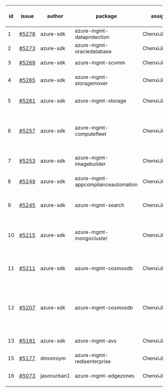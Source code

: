 | id | issue | author | package | assignee | bot advice | created date of issue | target release date | date from target |
| ------ | ------ | ------ | ------ | ------ | ------ | ------ | ------ | :-----: |
| 1 | [#5278](https://github.com/Azure/sdk-release-request/issues/5278) | azure-sdk | azure-mgmt-dataprotection | ChenxiJiang333 |  | 06-14 | 07-26 |  |
| 2 | [#5273](https://github.com/Azure/sdk-release-request/issues/5273) | azure-sdk | azure-mgmt-oracledatabase | ChenxiJiang333 | TypeSpec. | 06-11 | 06-28 |  |
| 3 | [#5269](https://github.com/Azure/sdk-release-request/issues/5269) | azure-sdk | azure-mgmt-scvmm | ChenxiJiang333 | FirstGA. TypeSpec. | 06-11 | 06-24 |  |
| 4 | [#5265](https://github.com/Azure/sdk-release-request/issues/5265) | azure-sdk | azure-mgmt-storagemover | ChenxiJiang333 | close to release date. | 06-11 | 06-21 | 2 |
| 5 | [#5261](https://github.com/Azure/sdk-release-request/issues/5261) | azure-sdk | azure-mgmt-storage | ChenxiJiang333 | close to release date. | 06-06 | 06-21 | 2 |
| 6 | [#5257](https://github.com/Azure/sdk-release-request/issues/5257) | azure-sdk | azure-mgmt-computefleet | ChenxiJiang333 | close to release date. FirstBeta. ForCLI. TypeSpec. | 06-05 | 06-21 | 2 |
| 7 | [#5253](https://github.com/Azure/sdk-release-request/issues/5253) | azure-sdk | azure-mgmt-imagebuilder | ChenxiJiang333 | close to release date. | 06-05 | 06-21 | 2 |
| 8 | [#5249](https://github.com/Azure/sdk-release-request/issues/5249) | azure-sdk | azure-mgmt-appcomplianceautomation | ChenxiJiang333 | FirstGA. HoldOn. TypeSpec. | 06-05 | 06-27 |  |
| 9 | [#5245](https://github.com/Azure/sdk-release-request/issues/5245) | azure-sdk | azure-mgmt-search | ChenxiJiang333 | close to release date. HoldOn. | 06-04 | 06-21 | 2 |
| 10 | [#5215](https://github.com/Azure/sdk-release-request/issues/5215) | azure-sdk | azure-mgmt-mongocluster | ChenxiJiang333 | close to release date. FirstBeta. TypeSpec. | 05-21 | 06-21 | 2 |
| 11 | [#5211](https://github.com/Azure/sdk-release-request/issues/5211) | azure-sdk | azure-mgmt-cosmosdb | ChenxiJiang333 | duplicated issue  <br> close to release date. | 05-15 | 06-21 | 2 |
| 12 | [#5207](https://github.com/Azure/sdk-release-request/issues/5207) | azure-sdk | azure-mgmt-cosmosdb | ChenxiJiang333 | duplicated issue  <br> close to release date. OnTime. ForCLI. | 05-15 | 06-21 | 2 |
| 13 | [#5191](https://github.com/Azure/sdk-release-request/issues/5191) | azure-sdk | azure-mgmt-avs | ChenxiJiang333 | close to release date. | 05-08 | 06-21 | 2 |
| 15 | [#5177](https://github.com/Azure/sdk-release-request/issues/5177) | dmonroym | azure-mgmt-redisenterprise | ChenxiJiang333 | HoldOn. | 04-30 | 05-24 |  |
| 16 | [#5073](https://github.com/Azure/sdk-release-request/issues/5073) | jasonurban1 | azure-mgmt-edgezones | ChenxiJiang333 | FirstBeta. HoldOn. TypeSpec. | 03-22 | 06-26 |  |
